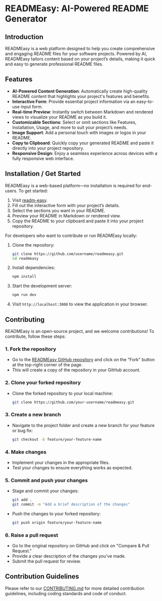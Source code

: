 # READMEasy: AI-Powered README Generator

## Introduction

READMEasy is a web platform designed to help you create comprehensive and engaging README files for your software projects. Powered by AI, READMEasy tailors content based on your project’s details, making it quick and easy to generate professional README files.

## Features

- **AI-Powered Content Generation**: Automatically create high-quality README content that highlights your project's features and benefits.
- **Interactive Form**: Provide essential project information via an easy-to-use input form.
- **Real-time Preview**: Instantly switch between Markdown and rendered views to visualize your README as you build it.
- **Customizable Sections**: Select or omit sections like Features, Installation, Usage, and more to suit your project’s needs.
- **Image Support**: Add a personal touch with images or logos in your README.
- **Copy to Clipboard**: Quickly copy your generated README and paste it directly into your project repository.
- **Responsive Design**: Enjoy a seamless experience across devices with a fully responsive web interface.

## Installation / Get Started

READMEasy is a web-based platform—no installation is required for end-users. To get started:

1. Visit [readm-easy](https://readm-easy.vercel.app/).
2. Fill out the interactive form with your project’s details.
3. Select the sections you want in your README.
4. Preview your README in Markdown or rendered view.
5. Copy the README to your clipboard and paste it into your project repository.

For developers who want to contribute or run READMEasy locally:

1. Clone the repository:
    ```bash
    git clone https://github.com/username/readmeasy.git
    cd readmeasy
    ```

2. Install dependencies:
    ```bash
    npm install
    ```

3. Start the development server:
    ```bash
    npm run dev
    ```

4. Visit `http://localhost:3000` to view the application in your browser.

## Contributing

READMEasy is an open-source project, and we welcome contributions! To contribute, follow these steps:

### 1. Fork the repository

- Go to the [READMEasy GitHub repository](https://github.com/username/readmeasy) and click on the "Fork" button at the top-right corner of the page.
- This will create a copy of the repository in your GitHub account.

### 2. Clone your forked repository

- Clone the forked repository to your local machine:
    ```bash
    git clone https://github.com/your-username/readmeasy.git
    ```

### 3. Create a new branch

- Navigate to the project folder and create a new branch for your feature or bug fix:
    ```bash
    git checkout -b feature/your-feature-name
    ```

### 4. Make changes

- Implement your changes in the appropriate files.
- Test your changes to ensure everything works as expected.

### 5. Commit and push your changes

- Stage and commit your changes:
    ```bash
    git add .
    git commit -m "Add a brief description of the changes"
    ```

- Push the changes to your forked repository:
    ```bash
    git push origin feature/your-feature-name
    ```

### 6. Raise a pull request

- Go to the original repository on GitHub and click on "Compare & Pull Request."
- Provide a clear description of the changes you've made.
- Submit the pull request for review.

## Contribution Guidelines

Please refer to our [CONTRIBUTING.md](CONTRIBUTING.md) for more detailed contribution guidelines, including coding standards and code of conduct.
